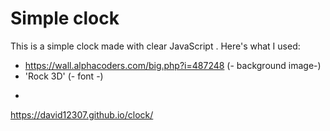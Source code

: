 # Simple clock

This is a simple clock made with clear JavaScript
.
Here's what I used:
 * https://wall.alphacoders.com/big.php?i=487248 (- background image-)
 * 'Rock 3D' (- font -)


-
https://david12307.github.io/clock/
